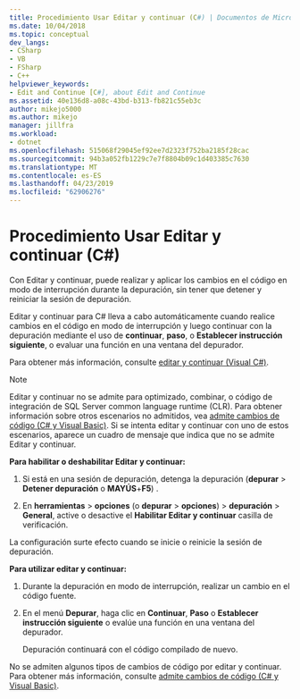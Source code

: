 ```yaml
---
title: Procedimiento Usar Editar y continuar (C#) | Documentos de Microsoft
ms.date: 10/04/2018
ms.topic: conceptual
dev_langs:
- CSharp
- VB
- FSharp
- C++
helpviewer_keywords:
- Edit and Continue [C#], about Edit and Continue
ms.assetid: 40e136d8-a08c-43bd-b313-fb821c55eb3c
author: mikejo5000
ms.author: mikejo
manager: jillfra
ms.workload:
- dotnet
ms.openlocfilehash: 515068f29045ef92ee7d2323f752ba2185f28cac
ms.sourcegitcommit: 94b3a052fb1229c7e7f8804b09c1d403385c7630
ms.translationtype: MT
ms.contentlocale: es-ES
ms.lasthandoff: 04/23/2019
ms.locfileid: "62906276"
---
```

# <a name="how-to-use-edit-and-continue-c"></a>Procedimiento Usar Editar y continuar (C#)
Con Editar y continuar, puede realizar y aplicar los cambios en el código en modo de interrupción durante la depuración, sin tener que detener y reiniciar la sesión de depuración.

Editar y continuar para C# lleva a cabo automáticamente cuando realice cambios en el código en modo de interrupción y luego continuar con la depuración mediante el uso de **continuar**, **paso**, o **Establecer instrucción siguiente**, o evaluar una función en una ventana del depurador.

Para obtener más información, consulte [editar y continuar (Visual C#)](../debugger/edit-and-continue-visual-csharp.md).

>[!NOTE]
>Editar y continuar no se admite para optimizado, combinar, o código de integración de SQL Server common language runtime (CLR). Para obtener información sobre otros escenarios no admitidos, vea [admite cambios de código (C# y Visual Basic)](../debugger/supported-code-changes-csharp.md). Si se intenta editar y continuar con uno de estos escenarios, aparece un cuadro de mensaje que indica que no se admite Editar y continuar.

**Para habilitar o deshabilitar Editar y continuar:**

1. Si está en una sesión de depuración, detenga la depuración (**depurar** > **Detener depuración** o **MAYÚS**+**F5**) .

1. En **herramientas** > **opciones** (o **depurar** > **opciones**) > **depuración**  >  **General**, active o desactive el **Habilitar Editar y continuar** casilla de verificación.

La configuración surte efecto cuando se inicie o reinicie la sesión de depuración.

**Para utilizar editar y continuar:**

1. Durante la depuración en modo de interrupción, realizar un cambio en el código fuente.

1. En el menú **Depurar**, haga clic en **Continuar**, **Paso** o **Establecer instrucción siguiente** o evalúe una función en una ventana del depurador.

   Depuración continuará con el código compilado de nuevo.

No se admiten algunos tipos de cambios de código por editar y continuar. Para obtener más información, consulte [admite cambios de código (C# y Visual Basic)](../debugger/supported-code-changes-csharp.md).
